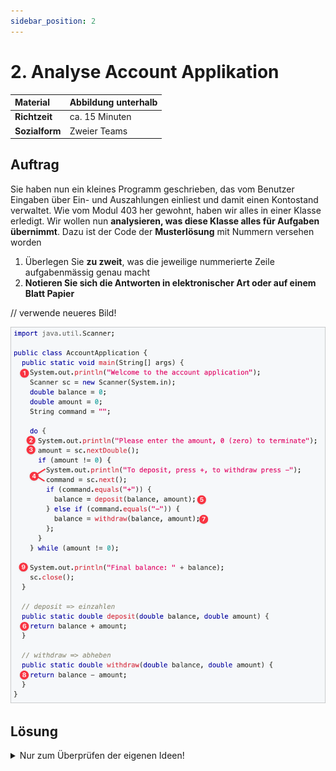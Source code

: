 ```yaml
---
sidebar_position: 2
---
```


# 2. Analyse Account Applikation

| **Material**   | Abbildung unterhalb |
| :------------- | :------------------ |
| **Richtzeit**  | ca. 15 Minuten      |
| **Sozialform** | Zweier Teams        |

## Auftrag

Sie haben nun ein kleines Programm geschrieben, das vom Benutzer Eingaben über
Ein- und Auszahlungen einliest und damit einen Kontostand verwaltet. Wie vom
Modul 403 her gewohnt, haben wir alles in einer Klasse erledigt. Wir wollen nun
**analysieren, was diese Klasse alles für Aufgaben übernimmt**. Dazu ist der
Code der **Musterlösung** mit Nummern versehen worden

1. Überlegen Sie **zu zweit**, was die jeweilige nummerierte Zeile
   aufgabenmässig genau macht
1. **Notieren Sie sich die Antworten in elektronischer Art oder auf einem Blatt
   Papier**

// verwende neueres Bild!

![Analyse Account Application](../img/Analyse-Account-Application-new.png)

## Lösung

<details><summary>Nur zum Überprüfen der eigenen Ideen!</summary>

1. Begrüssung im Terminal
2. Anweisung einen Betrag im Terminal einzugeben
   - Wenn `0` soll das Programm abbrechen
3. Einlesen der Antwort/Eingabe als `double` in die Variable `amount`
4. Wenn nicht `0` eingegeben wurde wird aufgefordert einen Betrag einzugeben
   - Einlesen der Antwort/Eingabe als `double` in die Variable `command`
5. Berechnung und Speichern des neuen Kontostandes durch ein **einzahlen**
6. Die Berechnung wird in der Methode `deposit` durchgeführt
7. Berechnung und Speichern des neuen Kontostandes durch ein **auszahlen**
8. Die Berechnung wird in der Methode `withdraw` durchgeführt
9. Ausgabe des Kontostandes im Terminal wenn durch `0` abgebrochen wurde

</details>
